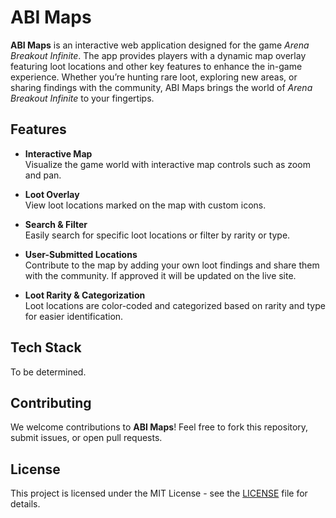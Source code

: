 # **ABI Maps**

**ABI Maps** is an interactive web application designed for the game *Arena Breakout Infinite*. The app provides players with a dynamic map overlay featuring loot locations and other key features to enhance the in-game experience. Whether you’re hunting rare loot, exploring new areas, or sharing findings with the community, ABI Maps brings the world of *Arena Breakout Infinite* to your fingertips.

## **Features**

- **Interactive Map**  
  Visualize the game world with interactive map controls such as zoom and pan.

- **Loot Overlay**  
  View loot locations marked on the map with custom icons.

- **Search & Filter**  
  Easily search for specific loot locations or filter by rarity or type.

- **User-Submitted Locations**  
  Contribute to the map by adding your own loot findings and share them with the community. If approved it will be updated on the live site.

- **Loot Rarity & Categorization**  
  Loot locations are color-coded and categorized based on rarity and type for easier identification.

## **Tech Stack**

To be determined.

## **Contributing**

We welcome contributions to **ABI Maps**! Feel free to fork this repository, submit issues, or open pull requests.

## **License**

This project is licensed under the MIT License - see the [LICENSE](LICENSE) file for details.